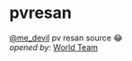# pvresan
[@me_devil](https://t.me/me_devil) pv resan source 😂
<br>
*opened by:*
[World Team](https://t.me/worldtm)
